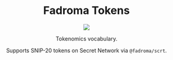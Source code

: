 <div align="center">

# Fadroma Tokens

[![](https://img.shields.io/npm/v/@fadroma/tokens?color=%2365b34c&label=%40fadroma%2Ftokens&style=for-the-badge)](https://www.npmjs.com/package/@fadroma/tokens)

Tokenomics vocabulary.

Supports SNIP-20 tokens on Secret Network via `@fadroma/scrt`.

</div>
